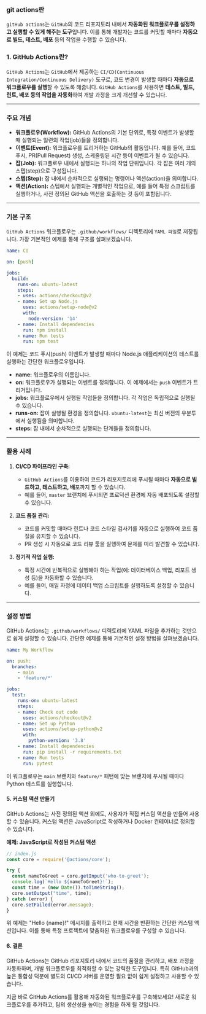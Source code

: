 ### git actions란

`gitHub actions`는 `GitHub`의 코드 리포지토리 내에서 **자동화된 워크플로우를 설정하고 실행할 수 있게 해주는 도구**입니다. 이를 통해 개발자는 코드를 커밋할 때마다 **자동으로 빌드, 테스트, 배포** 등의 작업을 수행할 수 있습니다. 
### 1. GitHub Actions란?

`GitHub Actions`는 `GitHub`에서 제공하는 `CI/CD(Continuous Integration/Continuous Delivery)` 도구로, 코드 변경이 발생할 때마다 **자동으로 워크플로우를 실행**할 수 있도록 해줍니다. `GitHub Actions`를 사용하면 **테스트, 빌드, 린트, 배포 등의 작업을 자동화**하여 개발 과정을 크게 개선할 수 있습니다.

---
### 주요 개념

- **워크플로우(Workflow):** GitHub Actions의 기본 단위로, 특정 이벤트가 발생할 때 실행되는 일련의 작업(job)들을 정의합니다.
- **이벤트(Event):** 워크플로우를 트리거하는 GitHub의 활동입니다. 예를 들어, 코드 푸시, PR(Pull Request) 생성, 스케줄링된 시간 등이 이벤트가 될 수 있습니다.
- **잡(Job):** 워크플로우 내에서 실행되는 하나의 작업 단위입니다. 각 잡은 여러 개의 스텝(step)으로 구성됩니다.
- **스텝(Step):** 잡 내에서 순차적으로 실행되는 명령어나 액션(action)을 의미합니다.
- **액션(Action):** 스텝에서 실행되는 개별적인 작업으로, 예를 들어 특정 스크립트를 실행하거나, 사전 정의된 GitHub 액션을 호출하는 것 등이 포함됩니다.

---
### 기본 구조

`GitHub Actions` 워크플로우는 `.github/workflows/` 디렉토리에 `YAML 파일`로 저장됩니다. 가장 기본적인 예제를 통해 구조를 살펴보겠습니다.

```yaml
name: CI

on: [push]

jobs:
  build:
    runs-on: ubuntu-latest
    steps:
    - uses: actions/checkout@v2
    - name: Set up Node.js
      uses: actions/setup-node@v2
      with:
        node-version: '14'
    - name: Install dependencies
      run: npm install
    - name: Run tests
      run: npm test
```

이 예제는 코드 푸시(push) 이벤트가 발생할 때마다 Node.js 애플리케이션의 테스트를 실행하는 간단한 워크플로우입니다.

- **name:** 워크플로우의 이름입니다.
- **on:** 워크플로우가 실행되는 이벤트를 정의합니다. 이 예제에서는 `push` 이벤트가 트리거입니다.
- **jobs:** 워크플로우에서 실행될 작업들을 정의합니다. 각 작업은 독립적으로 실행될 수 있습니다.
- **runs-on:** 잡이 실행될 환경을 정의합니다. `ubuntu-latest`는 최신 버전의 우분투에서 실행됨을 의미합니다.
- **steps:** 잡 내에서 순차적으로 실행되는 단계들을 정의합니다.

---
###  활용 사례

1. **CI/CD 파이프라인 구축:**
   - `GitHub Actions`를 이용하여 코드가 리포지토리에 푸시될 때마다 **자동으로 빌드하고, 테스트하고, 배**포까지 할 수 있습니다.
   - 예를 들어, `master` 브랜치에 푸시되면 프로덕션 환경에 자동 배포되도록 설정할 수 있습니다.

2. **코드 품질 관리:**
   - 코드를 커밋할 때마다 린트나 코드 스타일 검사기를 자동으로 실행하여 코드 품질을 유지할 수 있습니다.
   - PR 생성 시 자동으로 코드 리뷰 툴을 실행하여 문제를 미리 발견할 수 있습니다.

3. **정기적 작업 실행:**
   - 특정 시간에 반복적으로 실행해야 하는 작업(예: 데이터베이스 백업, 리포트 생성 등)을 자동화할 수 있습니다.
   - 예를 들어, 매일 자정에 데이터 백업 스크립트를 실행하도록 설정할 수 있습니다.

---
### 설정 방법

GitHub Actions는 `.github/workflows/` 디렉토리에 YAML 파일을 추가하는 것만으로 쉽게 설정할 수 있습니다. 간단한 예제를 통해 기본적인 설정 방법을 살펴보겠습니다.

```yaml
name: My Workflow

on: push:
  branches:
    - main
    - 'feature/*'

jobs:
  test:
    runs-on: ubuntu-latest
    steps:
    - name: Check out code
      uses: actions/checkout@v2
    - name: Set up Python
      uses: actions/setup-python@v2
      with:
        python-version: '3.8'
    - name: Install dependencies
      run: pip install -r requirements.txt
    - name: Run tests
      run: pytest
```

이 워크플로우는 `main` 브랜치와 `feature/*` 패턴에 맞는 브랜치에 푸시될 때마다 Python 테스트를 실행합니다.

#### 5. 커스텀 액션 만들기

GitHub Actions는 사전 정의된 액션 외에도, 사용자가 직접 커스텀 액션을 만들어 사용할 수 있습니다. 커스텀 액션은 JavaScript로 작성하거나 Docker 컨테이너로 정의할 수 있습니다. 

**예제: JavaScript로 작성된 커스텀 액션**

```javascript
// index.js
const core = require('@actions/core');

try {
  const nameToGreet = core.getInput('who-to-greet');
  console.log(`Hello ${nameToGreet}!`);
  const time = (new Date()).toTimeString();
  core.setOutput("time", time);
} catch (error) {
  core.setFailed(error.message);
}
```

위 예제는 "Hello {name}!" 메시지를 출력하고 현재 시간을 반환하는 간단한 커스텀 액션입니다. 이를 통해 특정 프로젝트에 맞춤화된 워크플로우를 구성할 수 있습니다.

#### 6. 결론

GitHub Actions는 GitHub 리포지토리 내에서 코드의 품질을 관리하고, 배포 과정을 자동화하며, 개발 워크플로우를 최적화할 수 있는 강력한 도구입니다. 특히 GitHub과의 높은 통합성 덕분에 별도의 CI/CD 서버를 운영할 필요 없이 쉽게 설정하고 사용할 수 있습니다.

지금 바로 GitHub Actions를 활용해 자동화된 워크플로우를 구축해보세요! 새로운 워크플로우를 추가하고, 팀의 생산성을 높이는 경험을 하게 될 것입니다.